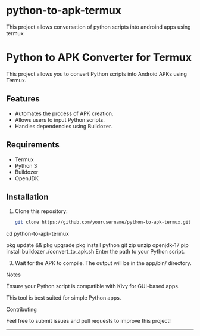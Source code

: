 # python-to-apk-termux
This project allows conversation of python scripts into androind apps using termux
# Python to APK Converter for Termux

This project allows you to convert Python scripts into Android APKs using Termux.

## Features
- Automates the process of APK creation.
- Allows users to input Python scripts.
- Handles dependencies using Buildozer.

## Requirements
- Termux
- Python 3
- Buildozer
- OpenJDK

## Installation
1. Clone this repository:
   ```bash
   git clone https://github.com/yourusername/python-to-apk-termux.git
cd python-to-apk-termux

pkg update && pkg upgrade
pkg install python git zip unzip openjdk-17
pip install buildozer
./convert_to_apk.sh
Enter the path to your Python script.


3. Wait for the APK to compile. The output will be in the app/bin/ directory.



Notes

Ensure your Python script is compatible with Kivy for GUI-based apps.

This tool is best suited for simple Python apps.


Contributing

Feel free to submit issues and pull requests to improve this project!

---


   
